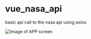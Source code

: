 # vue_nasa_api
basic api call to the nasa api using axios

![Image of APP screen](https://franciscofarinha.com/repo_images/vue_nasa_screen.png)


